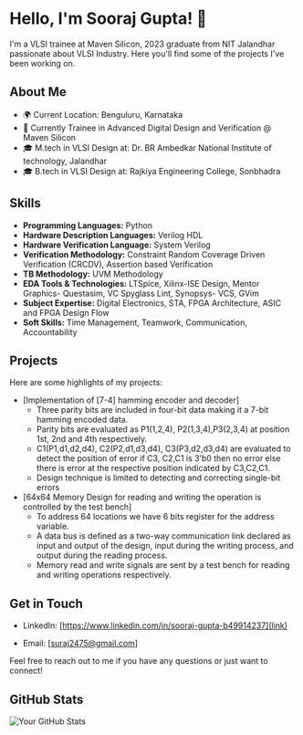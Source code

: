 # Hello, I'm Sooraj Gupta! 👋

I'm a VLSI trainee at Maven Silicon, 2023 graduate from NIT Jalandhar passionate about VLSI Industry. Here you'll find some of the projects I've been working on.

## About Me

- 🌍 Current Location: Benguluru, Karnataka
- 💼 Currently Trainee in Advanced Digital Design and Verification @ Maven Silicon
- 🎓 M.tech in VLSI Design at: Dr. BR Ambedkar National Institute of technology, Jalandhar
- 🎓 B.tech in VLSI Design at: Rajkiya Engineering College, Sonbhadra
## Skills

- **Programming Languages:** Python 
- **Hardware Description Languages:** Verilog HDL 
- **Hardware Verification Language:** System Verilog 
- **Verification Methodology:** Constraint Random Coverage Driven Verification (CRCDV), Assertion based Verification
- **TB Methodology:** UVM Methodology 
- **EDA Tools & Technologies:** LTSpice, Xilinx-ISE Design, Mentor Graphics- Questasim, VC Spyglass Lint, Synopsys- VCS, GVim
- **Subject Expertise:** Digital Electronics, STA, FPGA Architecture, ASIC and FPGA Design Flow
- **Soft Skills:** Time Management, Teamwork, Communication, Accountability
## Projects

Here are some highlights of my projects:

- [Implementation of [7-4] hamming encoder and decoder]
    * Three parity bits are included in four-bit data making it a 7-bit hamming encoded data.
    * Parity bits are evaluated as P1(1,2,4), P2(1,3,4),P3(2,3,4) at position 1st, 2nd and 4th respectively.
    * C1(P1,d1,d2,d4), C2(P2,d1,d3,d4), C3(P3,d2,d3,d4) are evaluated to detect the position of error if C3,  C2,C1 is 3’b0 then no error else there is error at the respective position indicated by C3,C2,C1.
    * Design technique is limited to detecting and correcting single-bit errors
- [64x64 Memory Design for reading and writing the operation is controlled by the test bench]
    * To address 64 locations we have 6 bits register for the address variable.
    * A data bus is defined as a two-way communication link declared as input and output of the design, input during the writing process, and output during the reading process.
    * Memory read and write signals are sent by a test bench for reading and writing operations respectively.


## Get in Touch

- LinkedIn: [https://www.linkedin.com/in/sooraj-gupta-b49914237](link)

- Email: [suraj2475@gmail.com]

Feel free to reach out to me if you have any questions or just want to connect!

## GitHub Stats

![Your GitHub Stats](https://github-readme-stats.vercel.app/api?username=GuptaSooraj&show_icons=true&theme=radical)
